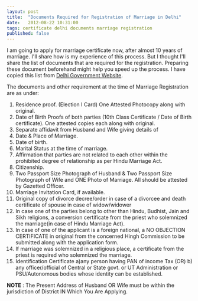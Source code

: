 ```yaml
---
layout: post
title:  "Documents Required for Registration of Marriage in Delhi"
date:   2012-08-22 10:31:00
tags: certificate delhi documents marriage registration
published: false
---
```

I am going to apply for marriage certificate now, after almost 10 years of marriage. I'll share how is my experience of this process. But I thought I'll share the list of documents that are required for the registration. Preparing these document beforehand might help you speed up the process. I have copied this list from [Delhi Government Website][delhi-govt].

The documents and other requirement at the time of Marriage Registration are as under:

1. Residence proof. (Election I Card) One Attested Photocopy along with original.
2. Date of Birth Proofs of both parties (10th Class Certificate / Date of Birth certificate). One attested copies each along with original.
3. Separate affidavit from Husband and Wife giving details of
  1. Date &amp; Place of Marriage.
  2. Date of birth.
  3. Marital Status at the time of marriage.
  4. Affirmation that parties are not related to each other within the prohibited degree of relationship as per Hindu Marriage Act.
  5. Citizenship.
4. Two Passport Size Photograph of Husband &amp; Two Passport Size Photograph of Wife and ONE Photo of Marriage. All should be attested by Gazetted Officer.
5. Marriage Invitation Card, if available.
6. Original copy of divorce decree/order in case of a divorcee and death certificate of spouse in case of widow/widower
7. In case one of the parties belong to other than Hindu, Budhist, Jain and Sikh religions, a conversion certificate from the priest who solemnized the marriage(in case of Hindu Marriage Act).
8. In case of one of the applicant is a foreign national, a NO OBJECTION CERTIFICATE in original from the concerned Hingh Commission to be submitted along with the application form.
9. If marriage was solemnized in a religious place, a certificate from the priest is required who solemnized the marriage.
10. Identification Certificate a)any person having PAN of income Tax (OR) b) any officer/official of Central or State govt. or UT Administration or PSU/Autonomous bodies whose identity can be established.

**NOTE** : The Present Address of Husband OR Wife must be within the jurisdiction of District IN Which You Are Applying.

[delhi-govt]: http://districts.delhigovt.nic.in
